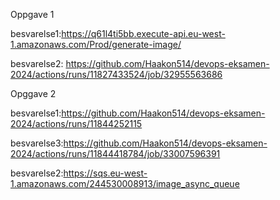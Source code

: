 Oppgave 1

besvarelse1:https://q61l4ti5bb.execute-api.eu-west-1.amazonaws.com/Prod/generate-image/

besvarelse2: https://github.com/Haakon514/devops-eksamen-2024/actions/runs/11827433524/job/32955563686

Opggave 2

besvarelse1:https://github.com/Haakon514/devops-eksamen-2024/actions/runs/11844252115

besvarelse3:https://github.com/Haakon514/devops-eksamen-2024/actions/runs/11844418784/job/33007596391

besvarelse2:https://sqs.eu-west-1.amazonaws.com/244530008913/image_async_queue
